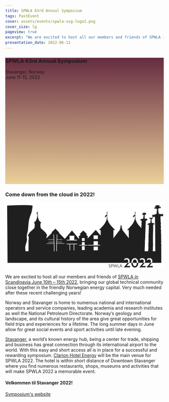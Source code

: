 ```yaml
---
title: SPWLA 63rd Annual Symposium
tags: PastEvent
cover: assets/events/spwla-svg-logo2.png
cover_size: lg
pageview: true
excerpt: "We are excited to host all our members and friends of SPWLA in Scandinavia June 10th – 15th 2022, bringing our global technical community close together in the friendly Norwegian energy capital."
presentation_date: 2022-06-11
---
```

<style>
  .hero-example--linear-gradient {
    background-image: 
    linear-gradient(180deg, 
    rgba(102, 44, 64	, 1), 
    rgba(218,	164,	56	, .5)), url("/assets/events/Stavanger-Port-at-Dawn-cropped.jpg");
  }
</style>

<div class="hero hero--dark hero--center hero-example--linear-gradient" style='height: 400px;'>
  <div class="hero__content">
    <h3>SPWLA 63rd Annual Symposium</h3>
    <p>
    Stavanger, Norway <br> June 11-15, 2022
    </p>
  </div>
</div>

### Come down from the cloud in 2022!

<img class="image image--md center" src="/assets/events/spwla-svg-logo2.png"/>

We are excited to host all our members and friends of [SPWLA in Scandinavia June 10th – 15th 2022](https://www.spwlaworld.org/), bringing our global technical community close together in the friendly Norwegian energy capital. Very much needed after these recent challenging years!

Norway and Stavanger is home to numerous national and international operators and service companies, leading academia and research institutes as well the National Petroleum Directorate.
Norway’s geology and landscape, and its cultural history of the area give great opportunities for field trips and experiences for a lifetime. The long summer days in June allow for great social events and sport activities until late evening.

[Stavanger](https://www.regionstavanger-ryfylke.com/), a world’s known energy hub, being a center for trade, shipping and business has great connection through its international airport to the world. With this easy and short access all is in place for a successful and rewarding symposium.
[Clarion Hotel Energy](https://www.nordicchoicehotels.com/hotels/norway/stavanger/clarion-hotel-energy/) will be the main venue for SPWLA 2022. The hotel is within short distance of Downtown Stavanger where you find numerous restaurants, shops, museums and activities that will make SPWLA 2022 a memorable event.


#### Velkommen til Stavanger 2022!

<a class="button button--primary button--pill" href="https://www.spwlaworld.org/">Symposium's website</a>
